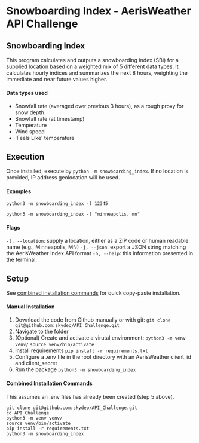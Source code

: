 # Snowboarding Index - AerisWeather API Challenge

## Snowboarding Index
This program calculates and outputs a snowboarding index (SBI) for a supplied location based on a weighted mix of 5 different data types. It calculates hourly indices and summarizes the next 8 hours, weighting the immediate and near future values higher.

#### Data types used
- Snowfall rate (averaged over previous 3 hours), as a rough proxy for snow depth
- Snowfall rate (at timestamp)
- Temperature
- Wind speed
- 'Feels Like' temperature

## Execution
Once installed, execute by `python -m snowboarding_index`. If no location is provided, IP address geolocation will be used.

#### Examples
`python3 -m snowboarding_index -l 12345`

`python3 -m snowboarding_index -l "minneapolis, mn"`

#### Flags
`-l, --location`: supply a location, either as a ZIP code or human readable name (e.g., Minneapolis, MN)
`-j, --json`: export a JSON string matching the AerisWeather Index API format
`-h, --help`: this information presented in the terminal.

## Setup
See [combined installation commands](#commands) for quick copy-paste installation.

#### Manual Installation
1. Download the code from Github manually or with git:
`git clone git@github.com:skydeo/API_Challenge.git`
2. Navigate to the folder
3. (Optional) Create and activate a virutal environment: 
`python3 -m venv venv/`
`source venv/bin/activate`
4. Install requirements
`pip install -r requirements.txt`
5. Configure a .env file in the root directory with an AerisWeather client_id and client_secret
6. Run the package
`python3 -m snowboarding_index`

#### Combined Installation Commands
This assumes an .env files has already been created (step 5 above).
```
git clone git@github.com:skydeo/API_Challenge.git
cd API_Challenge
python3 -m venv venv/
source venv/bin/activate
pip install -r requirements.txt
python3 -m snowboarding_index
```
